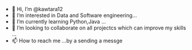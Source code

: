 - 👋 Hi, I’m @kawtara12
- 👀 I’m interested in Data and Software engineering...
- 🌱 I’m currently learning Python,Java ...
- 💞️ I’m looking to collaborate on all projectcs which can improve my skills ...
- 📫 How to reach me ...by a sending a messge 

<!---
kawtara12/kawtara12 is a ✨ special ✨ repository because its `README.md` (this file) appears on your GitHub profile.
You can click the Preview link to take a look at your changes.
--->
